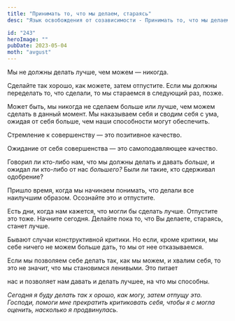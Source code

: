 ```yaml
---
title: "Принимать то, что мы делаем, стараясь"
desc: "Язык освобождения от созависимости - Принимать то, что мы делаем, стараясь"

id: "243"
heroImage: ""
pubDate: 2023-05-04
moth: "avgust"
---
```


Мы не должны делать лучше, чем можем — никогда.

Сделайте так хорошо, как можете, затем отпустите. Если мы должны переделать
то, что сделали, то мы стараемся в следующий раз, позже.

Может быть, мы никогда не сделаем больше или лучше, чем можем сделать в данный
момент. Мы наказываем себя и сводим себя с ума, ожидая от себя больше, чем
наши способности могут обеспечить.

Стремление к совершенству — это позитивное качество.

Ожидание от себя совершенства — это самоподавляющее качество.

Говорил ли кто-либо нам, что мы должны делать и давать _больше,_ и ожидал ли
кто-либо от нас _большего?_ Были ли такие, кто сдерживал одобрение?

Пришло время, когда мы начинаем понимать, что делали все наилучшим образом.
Осознайте это и отпустите.

Есть дни, когда нам кажется, что могли бы сделать лучше. Отпустите это тоже.
Начните сегодня. Делайте пока то, что Вы делаете, стараясь, станет лучше.

Бывают случаи конструктивной критики. Но если, кроме критики, мы себе ничего
не можем больше дать, то мы от нее отказываемся.

Если мы позволяем себе делать так, как мы можем, и хвалим себя, то это не
значит, что мы становимся ленивыми. Это питает

нас и позволяет нам давать и делать лучшее, на что мы способны.

_Сегодня_ _я_ _буду_ _делать_ _так_ _х_ _орошо,_ _как_ _могу,_ _затем_
_отпущу_ _это._ _Господи,_ _помоги_ _мне_ _прекратить_ _критиковать_ _себя,_
_чтобы_ _я_ _с_ _могла_ _оценить,_ _насколько_ _я_ _продвинулась._
